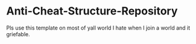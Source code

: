 # Anti-Cheat-Structure-Repository
Pls use this template on most of yall world I hate when I join a world and it griefable.
